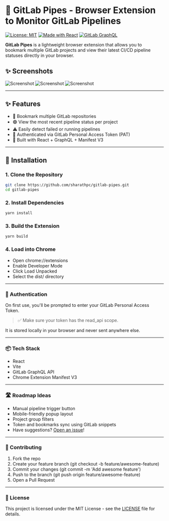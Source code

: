 # 🚀 GitLab Pipes - Browser Extension to Monitor GitLab Pipelines

[![License: MIT](https://img.shields.io/badge/License-MIT-green.svg)](LICENSE)
[![Made with React](https://img.shields.io/badge/Built%20with-React-blue)](https://reactjs.org/)
[![GitLab GraphQL](https://img.shields.io/badge/API-GitLab%20GraphQL-orange)](https://docs.gitlab.com/ee/api/graphql/)

**GitLab Pipes** is a lightweight browser extension that allows you to bookmark multiple GitLab projects and view their latest CI/CD pipeline statuses directly in your browser.

## ✨ Screenshots

![Screenshot](https://github.com/sharathpc/gitlab-pipes/blob/screenshots/screenshot-1.png?raw=true)
![Screenshot](https://github.com/sharathpc/gitlab-pipes/blob/screenshots/screenshot-2.png?raw=true)
![Screenshot](https://github.com/sharathpc/gitlab-pipes/blob/screenshots/screenshot-3.png?raw=true)

---

## ✨ Features

- 🔖 Bookmark multiple GitLab repositories  
- 🟢 View the most recent pipeline status per project  
- ⚠️ Easily detect failed or running pipelines  
- 🔐 Authenticated via GitLab Personal Access Token (PAT)  
- 🧠 Built with React + GraphQL + Manifest V3  

---

## 🔧 Installation

### 1. Clone the Repository

```bash
git clone https://github.com/sharathpc/gitlab-pipes.git
cd gitlab-pipes
```

### 2. Install Dependencies
```bash
yarn install
```

### 3. Build the Extension
```bash
yarn build
```

### 4. Load into Chrome
- Open chrome://extensions
- Enable Developer Mode
- Click Load Unpacked
- Select the dist/ directory

---

### 🔐 Authentication
On first use, you'll be prompted to enter your GitLab Personal Access Token.

> ✅ Make sure your token has the read_api scope.

It is stored locally in your browser and never sent anywhere else.

---

### 📦 Tech Stack
- React
- Vite
- GitLab GraphQL API
- Chrome Extension Manifest V3

---

### 🛣 Roadmap Ideas
- Manual pipeline trigger button
- Mobile-friendly popup layout
- Project group filters
- Token and bookmarks sync using GitLab snippets
- Have suggestions? [Open an issue](https://github.com/sharathpc/gitlab-pipes/issues)!

---

### 🤝 Contributing
1. Fork the repo
2. Create your feature branch (git checkout -b feature/awesome-feature)
3. Commit your changes (git commit -m 'Add awesome feature')
4. Push to the branch (git push origin feature/awesome-feature)
5. Open a Pull Request

---

### 📄 License
This project is licensed under the MIT License - see the [LICENSE](https://github.com/sharathpc/gitlab-pipes/blob/master/LICENSE) file for details.
